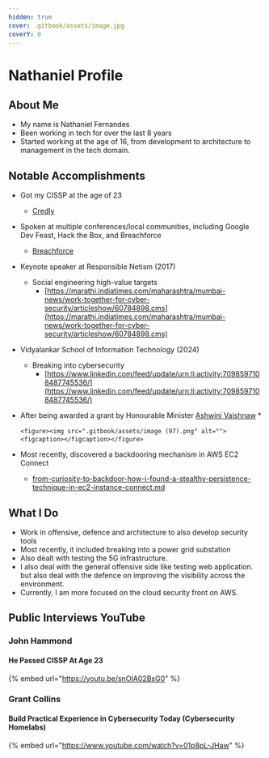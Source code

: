 ```yaml
---
hidden: true
cover: .gitbook/assets/image.jpg
coverY: 0
---
```


# Nathaniel Profile

## About Me

* My name is Nathaniel Fernandes
* Been working in tech for over the last 8 years&#x20;
* Started working at the age of 16, from development to architecture to management in the tech domain.

## Notable Accomplishments

* Got my CISSP at the age of 23&#x20;
  * [Credly](https://www.credly.com/badges/660f96e7-9751-4f67-b163-637f9608b47d)
* Spoken at multiple conferences/local communities, including Google Dev Feast, Hack the Box, and Breachforce
  * [Breachforce](https://www.linkedin.com/posts/breachforce_breachforce-cybersecurity-collaboration-activity-7228840264654626816-TiJ9?utm_source=share\&utm_medium=member_desktop)
* Keynote speaker at Responsible Netism (2017)
  * Social engineering high-value targets
    * [https://marathi.indiatimes.com/maharashtra/mumbai-news/work-together-for-cyber-security/articleshow/60784898.cms](https://marathi.indiatimes.com/maharashtra/mumbai-news/work-together-for-cyber-security/articleshow/60784898.cms)
* Vidyalankar School of Information Technology (2024)
  * Breaking into cybersecurity
    * [https://www.linkedin.com/feed/update/urn:li:activity:7098597108487745536/](https://www.linkedin.com/feed/update/urn:li:activity:7098597108487745536/)
* After being awarded a grant by Honourable Minister [Ashwini Vaishnaw](https://www.linkedin.com/in/ashwini-vaishnaw-349b40226/)
  *

      <figure><img src=".gitbook/assets/image (97).png" alt=""><figcaption></figcaption></figure>


* Most recently, discovered a backdooring mechanism in AWS EC2 Connect&#x20;
  * [from-curiosity-to-backdoor-how-i-found-a-stealthy-persistence-technique-in-ec2-instance-connect.md](blog/from-curiosity-to-backdoor-how-i-found-a-stealthy-persistence-technique-in-ec2-instance-connect.md "mention")



## What I Do&#x20;

* Work in offensive, defence and architecture to also develop security tools
* Most recently, it included breaking into a power grid substation
* Also dealt with testing the 5G infrastructure.
* I also deal with the general offensive side like testing web application. but also deal with the defence on improving the visibility across the environment.
* Currently, I am more focused on the cloud security front on AWS.

## Public Interviews YouTube

### John Hammond&#x20;

#### He Passed CISSP At Age 23

{% embed url="https://youtu.be/snOIA02BsG0" %}



### Grant Collins

#### Build Practical Experience in Cybersecurity Today (Cybersecurity Homelabs)

{% embed url="https://www.youtube.com/watch?v=01p8pL-JHaw" %}

